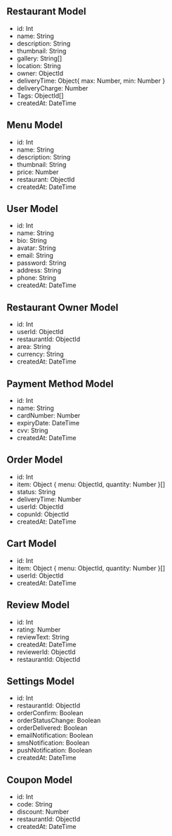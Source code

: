 ## Restaurant Model
- id: Int
- name: String
- description: String
- thumbnail: String
- gallery: String[]
- location: String
- owner: ObjectId
- deliveryTime: Object{
    max: Number, 
    min: Number
}
- deliveryCharge: Number
- Tags: ObjectId[]
- createdAt: DateTime

## Menu Model
- id: Int
- name: String
- description: String
- thumbnail: String
- price: Number
- restaurant: ObjectId
- createdAt: DateTime

## User Model
- id: Int
- name: String
- bio: String
- avatar: String
- email: String
- password: String
- address: String
- phone: String
- createdAt: DateTime

## Restaurant Owner Model
- id: Int
- userId: ObjectId
- restaurantId: ObjectId
- area: String
- currency: String
- createdAt: DateTime


## Payment Method Model
- id: Int
- name: String
- cardNumber: Number
- expiryDate: DateTime
- cvv: String
- createdAt: DateTime

## Order Model
- id: Int
- item: Object {
    menu: ObjectId,
    quantity: Number
}[]
- status: String
- deliveryTime: Number
- userId: ObjectId
- copunId: ObjectId
- createdAt: DateTime

## Cart Model
- id: Int
- item: Object {
    menu: ObjectId,
    quantity: Number
}[]
- userId: ObjectId
- createdAt: DateTime

## Review Model
- id: Int
- rating: Number
- reviewText: String
- createdAt: DateTime
- reviewerId: ObjectId
- restaurantId: ObjectId


## Settings Model
- id: Int
- restaurantId: ObjectId
- orderConfirm: Boolean
- orderStatusChange: Boolean
- orderDelivered: Boolean
- emailNotification: Boolean
- smsNotification: Boolean
- pushNotification: Boolean
- createdAt: DateTime

## Coupon Model
- id: Int
- code: String
- discount: Number
- restaurantId: ObjectId
- createdAt: DateTime
